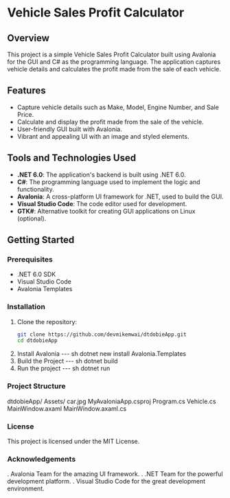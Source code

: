 # Vehicle Sales Profit Calculator

## Overview
This project is a simple Vehicle Sales Profit Calculator built using Avalonia for the GUI and C# as the programming language. The application captures vehicle details and calculates the profit made from the sale of each vehicle.

## Features
- Capture vehicle details such as Make, Model, Engine Number, and Sale Price.
- Calculate and display the profit made from the sale of the vehicle.
- User-friendly GUI built with Avalonia.
- Vibrant and appealing UI with an image and styled elements.

## Tools and Technologies Used
- **.NET 6.0**: The application's backend is built using .NET 6.0.
- **C#**: The programming language used to implement the logic and functionality.
- **Avalonia**: A cross-platform UI framework for .NET, used to build the GUI.
- **Visual Studio Code**: The code editor used for development.
- **GTK#**: Alternative toolkit for creating GUI applications on Linux (optional).

## Getting Started
### Prerequisites
- .NET 6.0 SDK
- Visual Studio Code
- Avalonia Templates

### Installation
1. Clone the repository:
   ```sh
   git clone https://github.com/devmikemwai/dtdobieApp.git
   cd dtdobieApp
2. Install Avalonia
   --- sh
   dotnet new install Avalonia.Templates
3. Build the Project
   --- sh
   dotnet build
4. Run the project
   --- sh
   dotnet run
### Project Structure
   dtdobieApp/
      Assets/
         car.jpg
      MyAvaloniaApp.csproj
      Program.cs
      Vehicle.cs
      MainWindow.axaml
      MainWindow.axaml.cs
### License
This project is licensed under the MIT License.

### Acknowledgements
. Avalonia Team for the amazing UI framework.
. .NET Team for the powerful development platform.
. Visual Studio Code for the great development environment.

